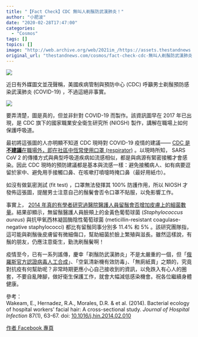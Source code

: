 ```yaml
---
title: "【Fact Check】CDC 無叫人剃鬚防武漢肺炎！"
author: "小肥波"
date: "2020-02-28T17:47:00"
categories:
  - "Cosmos"
tags: []
topics: []
image: "http://web.archive.org/web/2021im_/https://assets.thestandnews.com/media/photos/mask-06_Nuhmw_FiYrhJ0.png"
original_url: "thestandnews.com/cosmos/fact-check-cdc-無叫人剃鬚防武漢肺炎"
---
```

![](http://web.archive.org/web/2021im_/https://assets.thestandnews.com/media/photos/mask-06_Nuhmw_FiYrhJ0.png)

近日有外媒圖文並茂聲稱，美國疾病管制與預防中心 (CDC) 呼籲男士剃鬚預防感染武漢肺炎 (COVID-19) ，不過這絕非事實。

![](http://web.archive.org/web/2021im_/https://assets.thestandnews.com/media/photos/Screen20Shot202020-02-2820at203.08.3220PM_kceQH_eY6EXIS.png)

要弄清楚，圖是真的，但並非針對 COVID-19 而製作。該資訊圖早在 2017 年已出現，是 CDC 旗下的國家職業安全衛生研究所 (NIOSH) 製作，講解在職場上如何保護呼吸道。

最初將這張圖的人亦明顯不知道 CDC 現時對 COVID-19 疫情的建議—— [CDC 是**不建議**在職場外，即在社區中恆常使用口罩 (respirator)](http://web.archive.org/web/20211229132243/https://www.cdc.gov/coronavirus/2019-ncov/hcp/respirator-use-faq.html) 。以現時所知， SARS CoV 2 的傳播方式與典型呼吸道疾病如流感相似，都是與病源有緊密接觸才會感染。因此 CDC 現時的預防建議都是基本與流感一樣：避免接觸病人、如有病要逗留於家中、避免用手接觸口鼻、在咳嗽打噴嚏時掩口鼻（最好用紙巾）。

如沒有做氣密測試 (fit test) ，口罩無法發揮其 100% 防護作用，所以 NIOSH 才發佈這張圖，提醒男士注意自己的鬚鬢會否令口罩不貼服，以免影響工作。

事實上， [2014 年真的有學者研究過醫院醫護人員留鬚會否增加皮膚上的細菌數量](http://web.archive.org/web/20211229132243/https://jhu.pure.elsevier.com/en/publications/bacterial-ecology-of-hospital-workers-facial-hair-a-cross-section-4)。結果卻顯示，無留鬚醫護人員臉頰上的金黃色葡萄球菌 (_Staphylococcus aureus_) 與抗甲氧西林凝固酶陰性葡萄球菌 (meticillin-resistant coagulase-negative staphylococci) 都比有留鬚同事分別多 11.4% 和 5% 。該研究團隊指，這可能與剃鬚後皮膚留有微細傷口，幫助細菌於臉上繁殖與滋長。雖然這樣說，有鬚的朋友，仍應注意衛生，勤洗刷鬚鬢啊！

疫情至今，已有一系列謠傳，慶幸「剃鬚防武漢肺炎」不是太嚴重的一個，但「[俄羅斯官方認證病毒人工合成](../../cosmos/fact-check-%E4%BF%84%E5%AE%98%E6%96%B9%E7%A2%BA%E8%AA%8D%E6%AD%A6%E6%BC%A2%E8%82%BA%E7%82%8E%E7%97%85%E6%AF%92%E4%BA%BA%E5%B7%A5%E9%87%8D%E7%B5%84-%E9%8C%AF/)」、「空氣清新機有效防毒」、「無廁紙賣」之類的，究竟對抗疫有何幫助呢？非常時期更應小心自己接收到的資訊，以免跌入有心人的圈套，不要自亂陣腳，做好衛生保護工作，就會大幅減低感染機會。祝各位繼續身體健康。

參考：  
Wakeam, E., Hernadez, R.A., Morales, D.R. & et al. (2014). Bacterial ecology of hospital workers' facial hair: A cross-sectional study. _Journal of Hospital Infection_ 87(1), 63-67. doi: [10.1016/j.hin.2014.02.010](http://web.archive.org/web/20211229132243/https://jhu.pure.elsevier.com/en/publications/bacterial-ecology-of-hospital-workers-facial-hair-a-cross-section-4)

[作者 Facebook 專頁](http://web.archive.org/web/20211229132243/https://www.facebook.com/siufeiball)